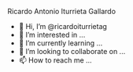 Ricardo Antonio Iturrieta Gallardo

- 👋 Hi, I’m @ricardoiturrietag
- 👀 I’m interested in ...
- 🌱 I’m currently learning ...
- 💞️ I’m looking to collaborate on ...
- 📫 How to reach me ...


